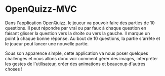 # OpenQuizz-MVC

Dans l'application OpenQuizz, le joueur va pouvoir faire des parties de 10 questions. Il peut répondre par vrai ou par faux à chaque question en faisant glisser la question vers la droite ou vers la gauche. Il marque un point à chaque bonne réponse. Au bout de 10 questions, la partie s'arrête et le joueur peut lancer une nouvelle partie.

Sous son apparence simple, cette application va nous poser quelques challenges et nous allons donc voir comment gérer des images, interpréter les gestes de l'utilisateur, créer des animations et beaucoup d'autres choses !
